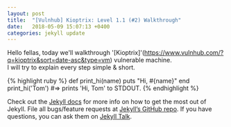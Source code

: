 ```yaml
---
layout: post
title:  "[Vulnhub] Kioptrix: Level 1.1 (#2) Walkthrough"
date:   2018-05-09 15:07:13 +0400
categories: jekyll update
---
```

Hello fellas, today we'll walkthrough '[Kioptrix]'(https://www.vulnhub.com/?q=kioptrix&sort=date-asc&type=vm) vulnerable machine. <br>
I will try to explain every step simple & short. 

{% highlight ruby %}
def print_hi(name)
  puts "Hi, #{name}"
end
print_hi('Tom')
#=> prints 'Hi, Tom' to STDOUT.
{% endhighlight %}

Check out the [Jekyll docs][jekyll-docs] for more info on how to get the most out of Jekyll. File all bugs/feature requests at [Jekyll’s GitHub repo][jekyll-gh]. If you have questions, you can ask them on [Jekyll Talk][jekyll-talk].

[jekyll-docs]: https://jekyllrb.com/docs/home
[jekyll-gh]:   https://github.com/jekyll/jekyll
[jekyll-talk]: https://talk.jekyllrb.com/
